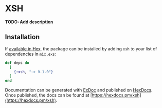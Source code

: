 # XSH

**TODO: Add description**

## Installation

If [available in Hex](https://hex.pm/docs/publish), the package can be installed
by adding `xsh` to your list of dependencies in `mix.exs`:

```elixir
def deps do
  [
    {:xsh, "~> 0.1.0"}
  ]
end
```

Documentation can be generated with [ExDoc](https://github.com/elixir-lang/ex_doc)
and published on [HexDocs](https://hexdocs.pm). Once published, the docs can
be found at [https://hexdocs.pm/xsh](https://hexdocs.pm/xsh).

